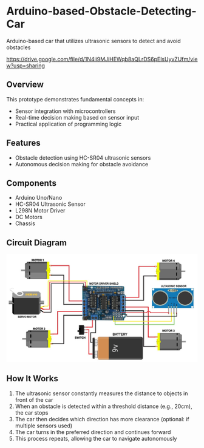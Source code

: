 # Arduino-based-Obstacle-Detecting-Car
Arduino-based car that utilizes ultrasonic sensors to detect and avoid obstacles

https://drive.google.com/file/d/1N4ii9MJiHEWqb8aQLrDS6pElsUyvZUfm/view?usp=sharing

## Overview

This prototype demonstrates fundamental concepts in:
- Sensor integration with microcontrollers
- Real-time decision making based on sensor input
- Practical application of programming logic

## Features

- Obstacle detection using HC-SR04 ultrasonic sensors
- Autonomous decision making for obstacle avoidance

## Components

- Arduino Uno/Nano
- HC-SR04 Ultrasonic Sensor
- L298N Motor Driver
- DC Motors
- Chassis

## Circuit Diagram

![Circuit Diagram](schematics/circuit_diagram.png)

## How It Works

1. The ultrasonic sensor constantly measures the distance to objects in front of the car
2. When an obstacle is detected within a threshold distance (e.g., 20cm), the car stops
3. The car then decides which direction has more clearance (optional: if multiple sensors used)
4. The car turns in the preferred direction and continues forward
5. This process repeats, allowing the car to navigate autonomously


